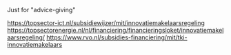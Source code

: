 Just for "advice-giving"

https://topsector-ict.nl/subsidiewijzer/mit/innovatiemakelaarsregeling
https://topsectorenergie.nl/nl/financiering/financieringsloket/innovatiemakelaarsregeling/
https://www.rvo.nl/subsidies-financiering/mit/tki-innovatiemakelaars
